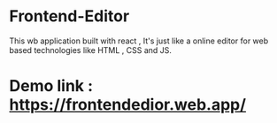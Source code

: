 # Frontend-Editor
This wb application built with react  , It's just like a online editor for web based technologies like HTML , CSS and JS.
# Demo link : https://frontendedior.web.app/
